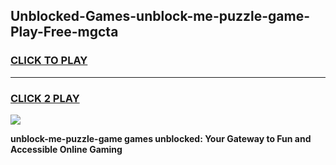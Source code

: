 
## Unblocked-Games-unblock-me-puzzle-game-Play-Free-mgcta
<h3>
<a href="https://premium76.site?title=unblock-me-puzzle-game&ref=10A">CLICK TO PLAY</a></h3>
<hr>

<h3>
<a href="https://premium76.site?title=unblock-me-puzzle-game&ref=10A">CLICK 2 PLAY</a>
  
</h3>

<a href="https://premium76.site?title=unblock-me-puzzle-game&ref=10A"><img src="https://clearcache.store/games.png"></a>


**unblock-me-puzzle-game games unblocked: Your Gateway to Fun and Accessible Online Gaming**
